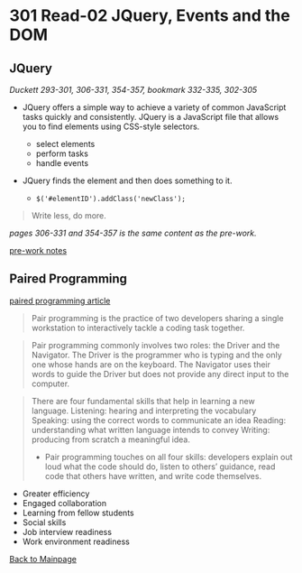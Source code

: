 # 301 Read-02 JQuery, Events and the DOM

## JQuery
*Duckett 293-301, 306-331, 354-357, bookmark 332-335, 302-305*

+ JQuery offers a simple way to achieve a variety of common JavaScript tasks quickly and consistently. JQuery is a JavaScript file that allows you to find elements using CSS-style selectors.
  + select elements
  + perform tasks
  + handle events

+ JQuery finds the element and then does something to it.
  + `$('#elementID').addClass('newClass');`

> Write less, do more.

*pages 306-331 and 354-357 is the same content as the pre-work.*

[pre-work notes](jquery-prework.md)<br>


## Paired Programming 
[paired programming article](https://www.codefellows.org/blog/6-reasons-for-pair-programming/)

> Pair programming is the practice of two developers sharing a single workstation to interactively tackle a coding task together.

> Pair programming commonly involves two roles: the Driver and the Navigator. The Driver is the programmer who is typing and the only one whose hands are on the keyboard. The Navigator uses their words to guide the Driver but does not provide any direct input to the computer.

> There are four fundamental skills that help in learning a new language. Listening: hearing and interpreting the vocabulary Speaking: using the correct words to communicate an idea Reading: understanding what written language intends to convey Writing: producing from scratch a meaningful idea.
 > + Pair programming touches on all four skills: developers explain out loud what the code should do, listen to others’ guidance, read code that others have written, and write code themselves.
  + Greater efficiency
  + Engaged collaboration
  + Learning from fellow students
  + Social skills
  + Job interview readiness
  + Work environment readiness


[Back to Mainpage](../code-fellows.md)<br>